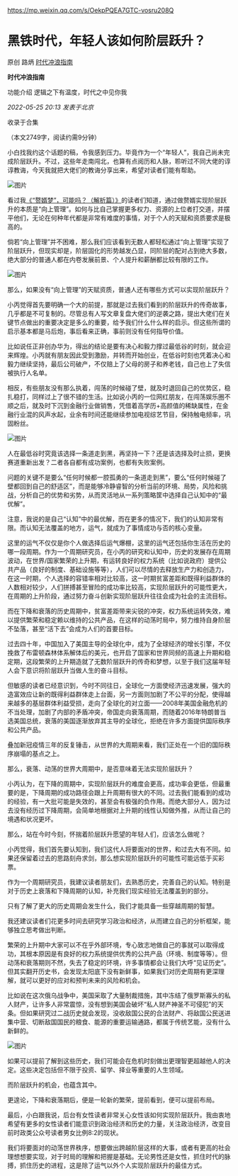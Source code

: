 https://mp.weixin.qq.com/s/OekpPQEA7GTC-vosru208Q

# 黑铁时代，年轻人该如何阶层跃升？

原创 路炳 [时代冲浪指南](javascript:void(0);)

**时代冲浪指南** 


功能介绍 逻辑之下有温度，时代之中见你我

_2022-05-25 20:13_ _发表于北京_

收录于合集

（本文2749字，阅读约需9分钟）  

  

小白找我约这个话题的稿，令我感到压力。毕竟作为一个“年轻人”，我自己尚未完成阶层跃升。不过，这些年走南闯北，也算有点阅历和人脉，聆听过不同大佬的谆谆教诲，今天我就把大佬们的教诲分享出来，希望对读者们能有帮助。

  

![图片](https://mmbiz.qpic.cn/mmbiz_jpg/34W4e94e8vedT7R27HHmcCLicNonEVIz0NJ5Q86xe8M5CL1snG3IXzXoa2q3ZIb5lrLjcumPianmLxmRqXsKt1mw/640?wx_fmt=jpeg&wxfrom=5&wx_lazy=1&wx_co=1)

  

看过我[《“赘婿梦”，可能吗？（解析篇）》](http://mp.weixin.qq.com/s?__biz=MzkyOTMxNjUyOA==&mid=2247485541&idx=1&sn=b8be6055dc5104c0e1a30081f32f5fbd&chksm=c20a23baf57daaacb6f8962be0c7fcfa903b7a0012deb11dc32c3c9a1249963777b93999194a&scene=21#wechat_redirect)的读者们知道，通过做赘婿实现阶层跃升的本质是“向上管理”。如何与比自己掌握更多权力、资源的上位者打交道，并摆平他们，无论在何种年代都是非常有难度的事情，对于个人的天赋和资质要求是极高的。

  

倘若“向上管理”并不困难，那么我们应该看到无数人都轻松通过“向上管理”实现了阶层跃升，但现实却是，阶层固化的形势越发凸显，同阶层的配对占到绝大多数，绝大部分的普通人都在内卷发展前景、个人提升和薪酬都比较有限的工作。

  

![图片](https://mmbiz.qpic.cn/mmbiz_png/34W4e94e8vedT7R27HHmcCLicNonEVIz0GgW6Bq4KINLDicic6Ln168UOta7QnNPmuicHQFjGxbIYibMzkG7a9g7gyw/640?wx_fmt=png&wxfrom=5&wx_lazy=1&wx_co=1)

  

那么，如果没有“向上管理”的天赋资质，普通人还有哪些方式可以实现阶层跃升？

  

小丙觉得首先要明确一个大的前提，那就是过去我们看到的阶层跃升的传奇故事，几乎都是不可复制的。尽管总有人写文章复盘大佬们的逆袭之路，提出大佬们在关键节点做出的重要决定是多么的重要，给予我们什么什么样的启示。但这些所谓的启示基本都是马后炮，事后看来正确，事前则没有任何指导价值。

  

比如说任正非创办华为，得出的结论是要有决心和毅力撑过最低谷的时刻，就会迎来辉煌。小丙就有朋友因此受到激励，并转而开始创业，在低谷时刻也凭着决心和毅力继续坚持，最后公司破产，不仅赔上了父母的房子和养老钱，自己也上了失信被执行人名单。

  

相反，有些朋友没有那么执着，闯荡的时候碰了壁，就及时退回自己的优势区，稳扎稳打，同样过上了很不错的生活。比如说小丙的一位网红朋友，在闯荡娱乐圈不顺之后，就及时下沉到金融行业做销售，凭借着高学历+高颜值的稀缺属性，在金融行业混的风声水起，业余有时间还能继续参加电视综艺节目，保持触电频率，巩固粉丝。

  

![图片](https://mmbiz.qpic.cn/mmbiz_png/34W4e94e8vedT7R27HHmcCLicNonEVIz087fvpgK0XtKLuW87QPuSJibnicg8TLuazBOo8xMZgGcyvr9SoIDzRslg/640?wx_fmt=png&wxfrom=5&wx_lazy=1&wx_co=1)

  

人在最低谷时究竟该选择一条道走到黑，再坚持一下？还是该选择及时止损，更换赛道重新出发？二者各自都有成功案例，也都有失败案例。

  

问题的关键不是要么“任何时候都一腔孤勇的一条道走到黑”，要么“任何时候碰了壁都回到自己的舒适区”，而是能够冷静睿智的分析当前的环境、局势，风险和挑战，分析自己的优势和劣势，从而灵活地从一系列策略筐中选择自己认知中的“最优解”。

  

注意，我说的是自己“认知”中的最优解，而在更多的情况下，我们的认知非常有限。而认知无法覆盖的地方，运气，就成为了事情成功与否的核心变量。

  

这里的运气不仅仅是你个人做选择后运气爆棚，这里的运气还包括你生活在历史的哪一段周期。作为一个周期研究员，在小丙的研究和认知中，历史的发展存在周期波动，在世界/国家繁荣的上升期，有运转良好的权力系统（比如说政府）提供公共产品（良好的制度、基础设施等等），人们可以尽情的去释放生产力和创造力，在这一时期，个人选择的容错率相对比较高，这一时期贫富差距和既得利益群体的人数相对较少，人们拼搏甚至冒险的成功率比较高，实现阶层跃升的可能性更大，在周期的上升阶段，通过努力奋斗创新实现阶层跃升往往会成为社会的主流目标。

  

而在下降和衰落的历史周期中，贫富差距带来尖锐的冲突，权力系统运转失效，难以提供繁荣和稳定赖以维持的公共产品，在这样的动荡时局中，努力维持自身阶层不坠落，甚至“活下去”会成为人们的首要目标。

  

过去四十年，中国加入了美国主导的全球化中，成为了全球经济的增长引擎，不仅挽救了布雷顿森林体系解体后的美元，也开启了国家和世界同频的高速上升期和稳定期，这段繁荣的上升期造就了无数阶层跃升的传奇和梦想，以至于我们这届年轻人会下意识将阶层跃升当做人生的奋斗目标。

  

但敏感的读者已经意识到，今时不同往日，全球化一方面使经济迅速发展，强大的造富效应让新的既得利益群体走上台面，另一方面则加剧了不公平的分配，使得越来越多的基层群体利益受损，走向了全球化的对立面——2008年美国金融危机的不当处理，加剧了内部的矛盾冲突，帝国走向衰落周期，而随着2016年特朗普当选美国总统，衰落的美国逐渐放弃其主导的全球化，拒绝在许多方面提供国际秩序和公共产品。

  

  

叠加新冠疫情三年的反复锤击，从世界的大周期来看，我们正处在一个旧的国际秩序崩塌的基点之上。

  

那么，衰落、动荡的世界大周期中，是否意味着无法实现阶层跃升？

  

小丙认为，在下降的周期中，实现阶层跃升的难度会更高，成功率会更低，但最重要的是，下降周期的成功路径会跟上升周期有很大的不同。过去我们能看到的成功的经验，有一大批可能是失效的，甚至会有极强的负作用。而绝大部分人，因为过去没有经历过下降周期，会简单地根据对上升期的线性认知做外推，从而让自己的境遇和状况更坏。

  

那么，站在今时今刻，怀揣着阶层跃升愿望的年轻人们，应该怎么做呢？

  

小丙觉得，我们首先要认知到，我们这代人将要面对的世界，和过去大有不同。如果还保留着过去的思路刻舟求剑，那么想实现阶层跃升的可能性可能远低于买彩票。

  

作为一个周期研究员，我建议读者朋友们，去熟悉历史，完善自己的认知。特别是对于历史上衰落和下降周期的认知，补充我们现实经验无法覆盖到的部分。

  

只有了解了更大的历史周期会发生什么，我们才能具备一些穿越周期的智慧。

我还建议读者们花更多时间去研究学习政治和经济，从而建立自己的分析框架，能够独立思考做出判断。

  

繁荣的上升期中大家可以不在乎外部环境，专心致志地做自己的事就可以取得成功，其根本原因是有良好的权力系统提供优秀的公共产品（环境、制度等等）。但动荡和衰落期则不然，失去了稳定的环境，许多事情都会让我们大呼“见证历史”。但其实翻开历史书，会发现太阳底下没有新鲜事，如果我们对历史周期有更深理解，就可以更好的应对和预判未来的风险和机会。

  

比如说在这次俄乌战争中，美国采取了大量制裁措施，其中冻结了俄罗斯寡头的私人财产，让许多人非常震惊，没有想到美国会破坏“私人财产神圣不可侵犯”的天条。但如果研究过二战历史就会发现，没收敌国公民的合法财产、将敌国公民送进集中营、切断敌国国民的粮食、能源的重要运输通路，都属于传统艺能，没有什么新鲜的。

  

![图片](https://mmbiz.qpic.cn/mmbiz_png/34W4e94e8vedT7R27HHmcCLicNonEVIz0jFTqNUedZfd3yOibvLjEAPQU9mrT8srH8XYrHOtfyhmvKN9GoF7ffIQ/640?wx_fmt=png&wxfrom=5&wx_lazy=1&wx_co=1)

  

如果可以提前了解到这些历史，我们可能会在危机时刻做出更理智更超越他人的决定。这些决定包括但不限于投资、留学、择业等重要的人生领域。

  

而阶层跃升的机会，也蕴含其中。

  

更遑论，下降和衰落期后，便是一轮新的繁荣，提前看到，便可以提前布局。

  

最后，小白跟我说，后台有女性读者非常关心女性该如何实现阶层跃升。我由衷地希望有更多的女性读者们能意识到政治经济和历史的力量，关注政治经济，改变目前时政类公众号读者男女比例8:2的现状。

  

我们将要面对的动荡世界秩序，想要做出跨越阶层这样的大事，或者有更高的社会理想想要实现，对于时局的理解和把握是基础。无论男性还是女性，抓住时代的脉搏，抓住历史的进程，这是除了运气以外个人实现阶层跃升的最佳方式。